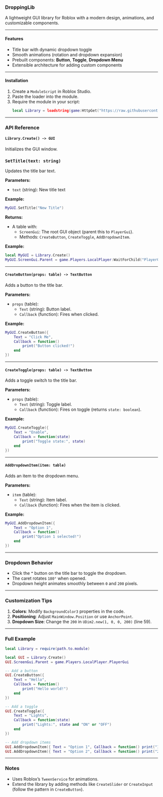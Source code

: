 ### DroppingLib
A lightweight GUI library for Roblox with a modern design, animations, and customizable components.  

---

#### **Features**  
- Title bar with dynamic dropdown toggle  
- Smooth animations (rotation and dropdown expansion)  
- Prebuilt components: **Button**, **Toggle**, **Dropdown Menu**  
- Extensible architecture for adding custom components  

---

#### **Installation**  
1. Create a `ModuleScript` in Roblox Studio.  
2. Paste the loader into the module.  
3. Require the module in your script:  
   ```lua
   local Library = loadstring(game:HttpGet("https://raw.githubusercontent.com/fiangg20/droppinglib/refs/head/main/source"))()
   ```

---

### **API Reference**  

#### `Library.Create() -> GUI`  
Initializes the GUI window. 

### **`SetTitle(text: string)`**  
Updates the title bar text.  

**Parameters:**  
- `text` (string): New title text  

**Example:**  
```lua
MyGUI.SetTitle("New Title")
```

**Returns:**  
- A table with:  
  - `ScreenGui`: The root GUI object (parent this to `PlayerGui`).  
  - Methods: `CreateButton`, `CreateToggle`, `AddDropdownItem`.  

**Example:**  
```lua
local MyGUI = Library.Create()
MyGUI.ScreenGui.Parent = game.Players.LocalPlayer:WaitForChild("PlayerGui")
```

---

#### **`CreateButton(props: table) -> TextButton`**  
Adds a button to the title bar.  

**Parameters:**  
- `props` (table):  
  - `Text` (string): Button label.  
  - `Callback` (function): Fires when clicked.  

**Example:**  
```lua
MyGUI.CreateButton({
    Text = "Click Me",
    Callback = function()
        print("Button clicked!")
    end
})
```

---

#### **`CreateToggle(props: table) -> TextButton`**  
Adds a toggle switch to the title bar.  

**Parameters:**  
- `props` (table):  
  - `Text` (string): Toggle label.  
  - `Callback` (function): Fires on toggle (returns `state: boolean`).  

**Example:**  
```lua
MyGUI.CreateToggle({
    Text = "Enable",
    Callback = function(state)
        print("Toggle state:", state)
    end
})
```

---

#### **`AddDropdownItem(item: table)`**  
Adds an item to the dropdown menu.  

**Parameters:**  
- `item` (table):  
  - `Text` (string): Item label.  
  - `Callback` (function): Fires when the item is clicked.  

**Example:**  
```lua
MyGUI.AddDropdownItem({
    Text = "Option 1",
    Callback = function()
        print("Option 1 selected!")
    end
})
```

---

### **Dropdown Behavior**  
- Click the **`^`** button on the title bar to toggle the dropdown.  
- The caret rotates `180°` when opened.  
- Dropdown height animates smoothly between `0` and `200` pixels.  

---

### **Customization Tips**  
1. **Colors**: Modify `BackgroundColor3` properties in the code.  
2. **Positioning**: Adjust `MainWindow.Position` or use `AnchorPoint`.  
3. **Dropdown Size**: Change the `200` in `UDim2.new(1, 0, 0, 200)` (line 59).  

---

### **Full Example**  
```lua
local Library = require(path.to.module)

local GUI = Library.Create()
GUI.ScreenGui.Parent = game.Players.LocalPlayer.PlayerGui

-- Add a button
GUI.CreateButton({
    Text = "Hello",
    Callback = function()
        print("Hello world!")
    end
})

-- Add a toggle
GUI.CreateToggle({
    Text = "Lights",
    Callback = function(state)
        print("Lights:", state and "ON" or "OFF")
    end
})

-- Add dropdown items
GUI.AddDropdownItem({ Text = "Option 1", Callback = function() print("1") end })
GUI.AddDropdownItem({ Text = "Option 2", Callback = function() print("2") end })
```

---

### **Notes**  
- Uses Roblox’s `TweenService` for animations.  
- Extend the library by adding methods like `CreateSlider` or `CreateInput` (follow the pattern in `CreateButton`).  

